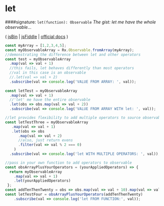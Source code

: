 # let
####signature: `let(function): Observable`
*The gist: let me have the whole observable...*

( [jsBin](http://jsbin.com/bivisofuxe/edit?js,console) | [jsFiddle](https://jsfiddle.net/qg6qfqLz/52/) | [official docs](https://github.com/Reactive-Extensions/RxJS/blob/master/doc/api/core/operators/let.md) )
```js
const myArray = [1,2,3,4,5];
const myObservableArray = Rx.Observable.fromArray(myArray);
//demonstrating the difference between let and other operators
const test = myObservableArray
  .map(val => val + 1)
  //this fails, let behaves differently than most operators
  //val in this case is an observable
  //.let(val => val + 2)
  .subscribe(val => console.log('VALUE FROM ARRAY: ', val));
  
const letTest = myObservableArray
  .map(val => val + 1)
  //'let' me have the entire observable
  .let(obs => obs.map(val => val + 2))
  .subscribe(val => console.log('VALUE FROM ARRAY WITH let: ', val));

//let provides flexibility to add multiple operators to source observable then return
const letTestThree = myObservableArray
   .map(val => val + 1)
   .let(obs => obs
      .map(val => val + 2)
      //also, just return evens
      .filter(val => val % 2 === 0)
    )
  .subscribe(val => console.log('let WITH MULTIPLE OPERATORS: ', val));

//pass in your own function to add operators to observable
const obsArrayPlusYourOperators = (yourAppliedOperators) => {
  return myObservableArray
    .map(val => val + 1)
    .let(yourAppliedOperators)
 };
const addTenThenTwenty = obs => obs.map(val => val + 10).map(val => val + 20);
const letTestFour = obsArrayPlusYourOperators(addTenThenTwenty)
	.subscribe(val => console.log('let FROM FUNCTION:', val));
```